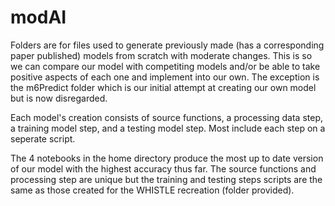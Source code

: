 # modAI
Folders are for files used to generate previously made (has a corresponding paper published) models from scratch with moderate changes.  This is so we can compare our model with competiting models and/or be able to take positive aspects of each one and implement into our own.  The exception is the m6Predict folder which is our initial attempt at creating our own model but is now disregarded.

Each model's creation consists of source functions, a processing data step, a training model step, and a testing model step.  Most include each step on a seperate script.  

The 4 notebooks in the home directory produce the most up to date version of our model with the highest accuracy thus far.  The source functions and processing step are unique but the training and testing steps scripts are the same as those created for the WHISTLE recreation (folder provided).   
